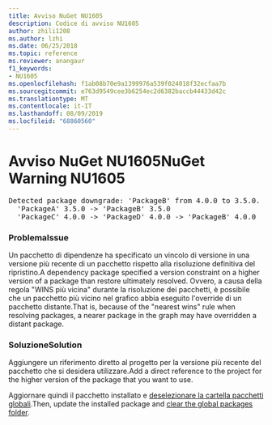 ```yaml
---
title: Avviso NuGet NU1605
description: Codice di avviso NU1605
author: zhili1208
ms.author: lzhi
ms.date: 06/25/2018
ms.topic: reference
ms.reviewer: anangaur
f1_keywords:
- NU1605
ms.openlocfilehash: f1ab08b70e9a1399976a539f024018f32ecfaa7b
ms.sourcegitcommit: e763d9549cee3b6254ec2d6382baccb44433d42c
ms.translationtype: MT
ms.contentlocale: it-IT
ms.lasthandoff: 08/09/2019
ms.locfileid: "68860560"
---
```

# <a name="nuget-warning-nu1605"></a><span data-ttu-id="81e7f-103">Avviso NuGet NU1605</span><span class="sxs-lookup"><span data-stu-id="81e7f-103">NuGet Warning NU1605</span></span>

<pre>Detected package downgrade: 'PackageB' from 4.0.0 to 3.5.0. Reference the package directly from the project to select a different version.<br/>  'PackageA' 3.5.0 -> 'PackageB' 3.5.0<br/>  'PackageC' 4.0.0 -> 'PackageD' 4.0.0 -> 'PackageB' 4.0.0</pre>

### <a name="issue"></a><span data-ttu-id="81e7f-104">Problema</span><span class="sxs-lookup"><span data-stu-id="81e7f-104">Issue</span></span>
<span data-ttu-id="81e7f-105">Un pacchetto di dipendenze ha specificato un vincolo di versione in una versione più recente di un pacchetto rispetto alla risoluzione definitiva del ripristino.</span><span class="sxs-lookup"><span data-stu-id="81e7f-105">A dependency package specified a version constraint on a higher version of a package than restore ultimately resolved.</span></span> <span data-ttu-id="81e7f-106">Ovvero, a causa della regola "WINS più vicina" durante la risoluzione dei pacchetti, è possibile che un pacchetto più vicino nel grafico abbia eseguito l'override di un pacchetto distante.</span><span class="sxs-lookup"><span data-stu-id="81e7f-106">That is, because of the "nearest wins" rule when resolving packages, a nearer package in the graph may have overridden a distant package.</span></span>

### <a name="solution"></a><span data-ttu-id="81e7f-107">Soluzione</span><span class="sxs-lookup"><span data-stu-id="81e7f-107">Solution</span></span>
<span data-ttu-id="81e7f-108">Aggiungere un riferimento diretto al progetto per la versione più recente del pacchetto che si desidera utilizzare.</span><span class="sxs-lookup"><span data-stu-id="81e7f-108">Add a direct reference to the project for the higher version of the package that you want to use.</span></span>

<span data-ttu-id="81e7f-109">Aggiornare quindi il pacchetto installato e [deselezionare la cartella pacchetti globali](../../consume-packages/managing-the-global-packages-and-cache-folders.md#clearing-local-folders).</span><span class="sxs-lookup"><span data-stu-id="81e7f-109">Then, update the installed package and [clear the global packages folder](../../consume-packages/managing-the-global-packages-and-cache-folders.md#clearing-local-folders).</span></span>